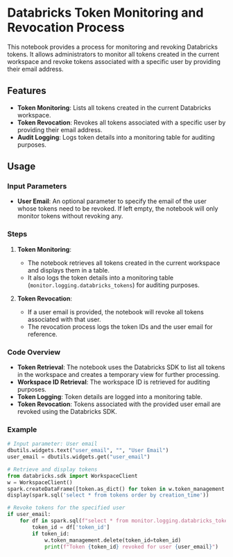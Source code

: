 # Databricks Token Monitoring and Revocation Process

This notebook provides a process for monitoring and revoking Databricks tokens. It allows administrators to monitor all tokens created in the current workspace and revoke tokens associated with a specific user by providing their email address.

## Features

- **Token Monitoring**: Lists all tokens created in the current Databricks workspace.
- **Token Revocation**: Revokes all tokens associated with a specific user by providing their email address.
- **Audit Logging**: Logs token details into a monitoring table for auditing purposes.

## Usage

### Input Parameters

- **User Email**: An optional parameter to specify the email of the user whose tokens need to be revoked. If left empty, the notebook will only monitor tokens without revoking any.

### Steps

1. **Token Monitoring**:
   - The notebook retrieves all tokens created in the current workspace and displays them in a table.
   - It also logs the token details into a monitoring table (`monitor.logging.databricks_tokens`) for auditing purposes.

2. **Token Revocation**:
   - If a user email is provided, the notebook will revoke all tokens associated with that user.
   - The revocation process logs the token IDs and the user email for reference.

### Code Overview

- **Token Retrieval**: The notebook uses the Databricks SDK to list all tokens in the workspace and creates a temporary view for further processing.
- **Workspace ID Retrieval**: The workspace ID is retrieved for auditing purposes.
- **Token Logging**: Token details are logged into a monitoring table.
- **Token Revocation**: Tokens associated with the provided user email are revoked using the Databricks SDK.

### Example

```python
# Input parameter: User email
dbutils.widgets.text("user_email", "", "User Email")
user_email = dbutils.widgets.get("user_email")

# Retrieve and display tokens
from databricks.sdk import WorkspaceClient
w = WorkspaceClient()
spark.createDataFrame([token.as_dict() for token in w.token_management.list()]).createOrReplaceTempView('tokens')
display(spark.sql('select * from tokens order by creation_time'))

# Revoke tokens for the specified user
if user_email:
    for df in spark.sql(f"select * from monitor.logging.databricks_tokens where created_by_username='{user_email}'").collect():
        token_id = df['token_id']
        if token_id:
            w.token_management.delete(token_id=token_id)
            print(f"Token {token_id} revoked for user {user_email}")
